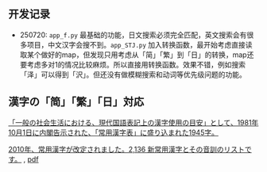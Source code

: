## 开发记录

- 250720: `app_f.py` 最基础的功能，日文搜索必须完全匹配，英文搜索会有很多项目，中文汉字会搜不到。`app_STJ.py` 加入转换函数，最开始考虑直接读取某个做好的map，但发现只用考虑从「简」「繁」到「日」的转换，map还要考虑多对1的情况比较麻烦。所以直接用转换函数。效果不错，例如搜索「泽」可以得到「沢」。但还没有做模糊搜索和动词等优先级问题的功能。

## 漢字の「简」「繁」「日」対応

[「一般の社会生活における、現代国語表記上の漢字使用の目安」として、1981年10月1日に内閣告示された、「常用漢字表」に盛り込まれた1945字。](https://www.aozora.gr.jp/kanji_table/)

[2010年、常用漢字が改定されました。2,136 新常用漢字とその音訓のリストです。](https://www.coscom.co.jp/japanesekanji/joyokanji01.html) , [pdf](https://www.coscom.co.jp/japanesekanji/joyokanji_list.pdf)

